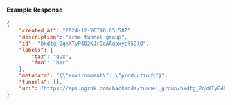 <!-- Code generated for API Clients. DO NOT EDIT. -->

#### Example Response

```json
{
	"created_at": "2024-12-26T10:05:58Z",
	"description": "acme tunnel group",
	"id": "bkdtg_2qkXTyP402KJrQeAAqoxycl59lQ",
	"labels": {
		"baz": "qux",
		"foo": "bar"
	},
	"metadata": "{\"environment\": \"production\"}",
	"tunnels": [],
	"uri": "https://api.ngrok.com/backends/tunnel_group/bkdtg_2qkXTyP402KJrQeAAqoxycl59lQ"
}
```
